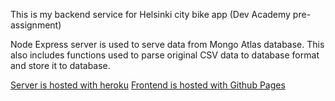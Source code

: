 This is my backend service for Helsinki city bike app (Dev Academy pre-assignment)

Node Express server is used to serve data from Mongo Atlas database. 
This also includes functions used to parse original CSV data to database format and store it to database.

[Server is hosted with heroku](https://citybikedata.herokuapp.com/)
[Frontend is hosted with Github Pages](https://tonikv.github.io/citybike-ui/)
